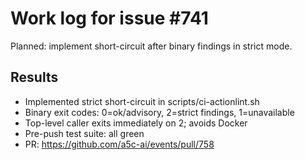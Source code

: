 # Work log for issue #741

Planned: implement short-circuit after binary findings in strict mode.

## Results

- Implemented strict short-circuit in scripts/ci-actionlint.sh
- Binary exit codes: 0=ok/advisory, 2=strict findings, 1=unavailable
- Top-level caller exits immediately on 2; avoids Docker
- Pre-push test suite: all green
- PR: https://github.com/a5c-ai/events/pull/758
